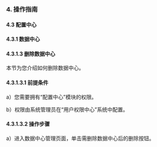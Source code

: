### 4. 操作指南

#### 4.3 配置中心

#### 4.3.1 数据中心

#### 4.3.1.3 删除数据中心

本节为您介绍如何删除数据中心。

#### 4.3.1.3.1 前提条件

a）您需要拥有“配置中心”模块的权限。

b）权限由系统管理员在“用户权限中心”系统中配置。

#### 4.3.1.3.2 操作步骤

a）进入数据中心管理页面，单击需删除数据中心后的删除按钮。
